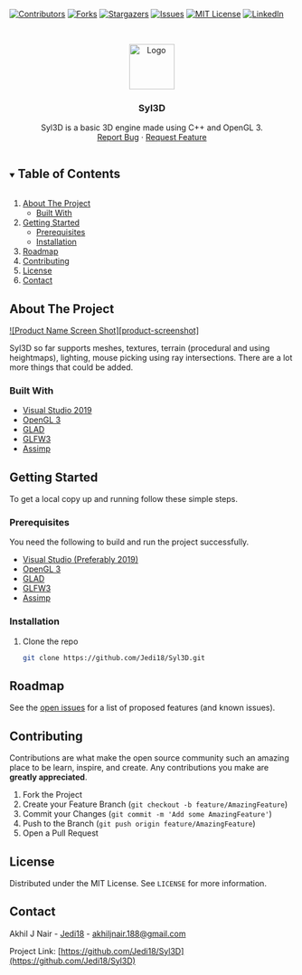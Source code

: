 <!--
*** Thanks to the Best-README-Template for providing the intial template.
-->

<!-- PROJECT SHIELDS -->
<!--
*** I'm using markdown "reference style" links for readability.
*** Reference links are enclosed in brackets [ ] instead of parentheses ( ).
*** See the bottom of this document for the declaration of the reference variables
*** for contributors-url, forks-url, etc. This is an optional, concise syntax you may use.
*** https://www.markdownguide.org/basic-syntax/#reference-style-links
-->
[![Contributors][contributors-shield]][contributors-url]
[![Forks][forks-shield]][forks-url]
[![Stargazers][stars-shield]][stars-url]
[![Issues][issues-shield]][issues-url]
[![MIT License][license-shield]][license-url]
[![LinkedIn][linkedin-shield]][linkedin-url]



<!-- PROJECT LOGO -->
<br />
<p align="center">
  <a href="https://github.com/Jedi18/Syl3D">
    <img src="images/logo.png" alt="Logo" width="80" height="80">
  </a>

  <h3 align="center">Syl3D</h3>

  <p align="center">
    Syl3D is a basic 3D engine made using C++ and OpenGL 3.
    <br />
    <!-- <a href="https://github.com/github_username/repo_name"><strong>Explore the docs »</strong></a>
    <br /> 
    <br />
    <a href="https://github.com/github_username/repo_name">View Demo</a>
    · -->
    <a href="https://github.com/github_username/repo_name/issues">Report Bug</a>
    ·
    <a href="https://github.com/github_username/repo_name/issues">Request Feature</a>
  </p>
</p>



<!-- TABLE OF CONTENTS -->
<details open="open">
  <summary><h2 style="display: inline-block">Table of Contents</h2></summary>
  <ol>
    <li>
      <a href="#about-the-project">About The Project</a>
      <ul>
        <li><a href="#built-with">Built With</a></li>
      </ul>
    </li>
    <li>
      <a href="#getting-started">Getting Started</a>
      <ul>
        <li><a href="#prerequisites">Prerequisites</a></li>
        <li><a href="#installation">Installation</a></li>
      </ul>
    </li>
    <!-- <li><a href="#usage">Usage</a></li> -->
    <li><a href="#roadmap">Roadmap</a></li>
    <li><a href="#contributing">Contributing</a></li>
    <li><a href="#license">License</a></li>
    <li><a href="#contact">Contact</a></li>
    <!-- <li><a href="#acknowledgements">Acknowledgements</a></li> -->
  </ol>
</details>



<!-- ABOUT THE PROJECT -->
## About The Project

[![Product Name Screen Shot][product-screenshot]](https://example.com)

Syl3D so far supports meshes, textures, terrain (procedural and using heightmaps), lighting, mouse picking using ray intersections. There are a lot more things that could be added.


### Built With

* [Visual Studio 2019](https://visualstudio.microsoft.com/vs/)
* [OpenGL 3](https://www.opengl.org/)
* [GLAD](https://glad.dav1d.de/)
* [GLFW3](https://www.glfw.org/)
* [Assimp](https://www.assimp.org/)



<!-- GETTING STARTED -->
## Getting Started

To get a local copy up and running follow these simple steps.

### Prerequisites

You need the following to build and run the project successfully.
* [Visual Studio (Preferably 2019)](https://visualstudio.microsoft.com/downloads/)
* [OpenGL 3](https://www.opengl.org/)
* [GLAD](https://glad.dav1d.de/)
* [GLFW3](https://www.glfw.org/)
* [Assimp](https://www.assimp.org/)

### Installation

1. Clone the repo
   ```sh
   git clone https://github.com/Jedi18/Syl3D.git
   ```



<!-- USAGE EXAMPLES
## Usage

Use this space to show useful examples of how a project can be used. Additional screenshots, code examples and demos work well in this space. You may also link to more resources.

_For more examples, please refer to the [Documentation](https://example.com)_

-->


<!-- ROADMAP -->
## Roadmap

See the [open issues](https://github.com/Jedi18/Syl3D/issues) for a list of proposed features (and known issues).



<!-- CONTRIBUTING -->
## Contributing

Contributions are what make the open source community such an amazing place to be learn, inspire, and create. Any contributions you make are **greatly appreciated**.

1. Fork the Project
2. Create your Feature Branch (`git checkout -b feature/AmazingFeature`)
3. Commit your Changes (`git commit -m 'Add some AmazingFeature'`)
4. Push to the Branch (`git push origin feature/AmazingFeature`)
5. Open a Pull Request



<!-- LICENSE -->
## License

Distributed under the MIT License. See `LICENSE` for more information.



<!-- CONTACT -->
## Contact

Akhil J Nair - [Jedi18](https://github.com/Jedi18) - akhiljnair.188@gmail.com

Project Link: [https://github.com/Jedi18/Syl3D](https://github.com/Jedi18/Syl3D)


<!-- ACKNOWLEDGEMENTS
## Acknowledgements

* []()
* []()
* []()

-->




<!-- MARKDOWN LINKS & IMAGES -->
<!-- https://www.markdownguide.org/basic-syntax/#reference-style-links -->
[contributors-shield]: https://img.shields.io/github/contributors/github_username/repo.svg?style=for-the-badge
[contributors-url]: https://github.com/github_username/repo/graphs/contributors
[forks-shield]: https://img.shields.io/github/forks/github_username/repo.svg?style=for-the-badge
[forks-url]: https://github.com/github_username/repo/network/members
[stars-shield]: https://img.shields.io/github/stars/github_username/repo.svg?style=for-the-badge
[stars-url]: https://github.com/github_username/repo/stargazers
[issues-shield]: https://img.shields.io/github/issues/github_username/repo.svg?style=for-the-badge
[issues-url]: https://github.com/github_username/repo/issues
[license-shield]: https://img.shields.io/github/license/github_username/repo.svg?style=for-the-badge
[license-url]: https://github.com/github_username/repo/blob/master/LICENSE.txt
[linkedin-shield]: https://img.shields.io/badge/-LinkedIn-black.svg?style=for-the-badge&logo=linkedin&colorB=555
[linkedin-url]: https://linkedin.com/in/github_username
